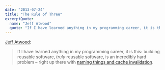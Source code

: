 ```yaml
---
date: "2013-07-24"
title: "The Rule of Three"
excerptQuote:
  name: "Jeff Atwood"
  quote: "If I have learned anything in my programming career, it is this: building reusable software, truly reusable software, is an incredibly hard problem – right up there with naming things and cache invalidation."
---
```


[Jeff Atwood](http://www.codinghorror.com/blog/2013/07/rule-of-three.html):

> If I have learned anything in my programming career, it is this: building reusable software, _truly_ reusable software, is an incredibly hard problem – right up there with [naming things and cache invalidation](http://martinfowler.com/bliki/TwoHardThings.html).
